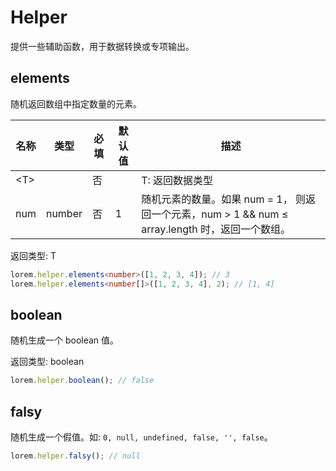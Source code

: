 # Helper

提供一些辅助函数，用于数据转换或专项输出。

## elements

随机返回数组中指定数量的元素。

| 名称 | 类型 | 必填 | 默认值 | 描述 |
| --- | --- | --- | --- | --- |
| \<T> |  | 否 |  | T: 返回数据类型 |
| num | number | 否 | 1 | 随机元素的数量。如果 num = 1， 则返回一个元素，num > 1 && num ≤ array.length 时，返回一个数组。 |

返回类型: T

```ts
lorem.helper.elements<number>([1, 2, 3, 4]); // 3
lorem.helper.elements<number[]>([1, 2, 3, 4], 2); // [1, 4]
```

## boolean

随机生成一个 boolean 值。

返回类型: boolean

```ts
lorem.helper.boolean(); // false
```

## falsy

随机生成一个假值。如: `0, null, undefined, false, '', false`。

```ts
lorem.helper.falsy(); // null
```
